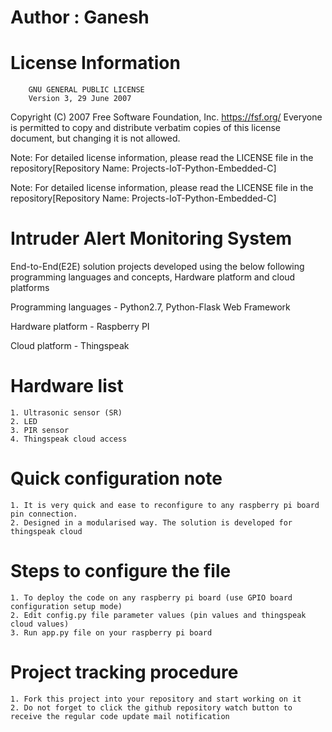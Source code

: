 # Author : Ganesh

# License Information
        GNU GENERAL PUBLIC LICENSE
        Version 3, 29 June 2007
Copyright (C) 2007 Free Software Foundation, Inc. 
https://fsf.org/ Everyone is permitted to copy and 
distribute verbatim copies of this license document, 
but changing it is not allowed.

Note: For detailed license information, 
please read the LICENSE file in the repository[Repository Name: Projects-IoT-Python-Embedded-C]


Note: For detailed license information, please read the LICENSE file in the repository[Repository Name: Projects-IoT-Python-Embedded-C]

# Intruder Alert Monitoring System

End-to-End(E2E) solution projects developed using the below following programming languages and concepts, Hardware platform and cloud platforms

Programming languages - Python2.7, Python-Flask Web Framework

Hardware platform - Raspberry PI

Cloud platform - Thingspeak

# Hardware list
	1. Ultrasonic sensor (SR)
	2. LED
	3. PIR sensor
	4. Thingspeak cloud access

# Quick configuration note

	1. It is very quick and ease to reconfigure to any raspberry pi board pin connection.
	2. Designed in a modularised way. The solution is developed for thingspeak cloud

# Steps to configure the file
	1. To deploy the code on any raspberry pi board (use GPIO board configuration setup mode)
	2. Edit config.py file parameter values (pin values and thingspeak cloud values)
	3. Run app.py file on your raspberry pi board

# Project tracking procedure

	1. Fork this project into your repository and start working on it
	2. Do not forget to click the github repository watch button to receive the regular code update mail notification
